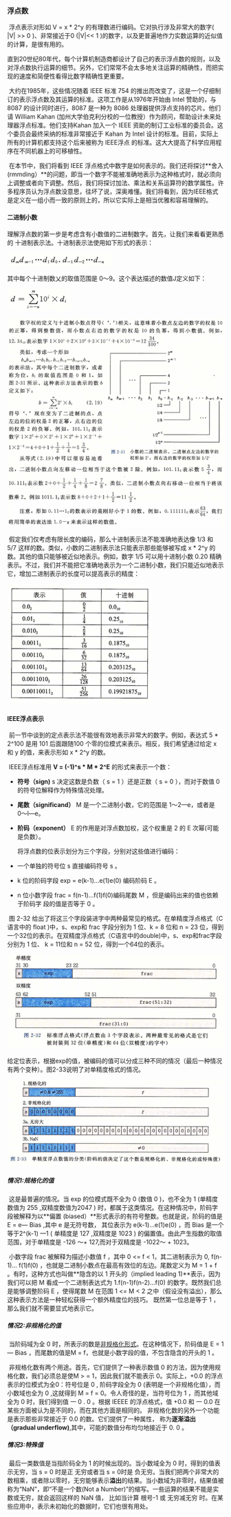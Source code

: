 ### 浮点数

​		浮点表示对形如  V = x * 2^y 的有理数进行编码。它对执行涉及非常大的数字( |V| >> 0 )、非常接近于0 (|V|<< 1 )的数字，以及更普遍地作力实数运算的近似值的计算，是很有用的。

​		直到20世纪80年代，每个计算机制造商都设计了自己的表示浮点数的规则，以及对浮点数执行运算的细节。另外，它们常常不会太多地关注运算的精确性，而把实现的速度和简便性看得比数字精确性更重要。

​		大约在1985年，这些情况随着 IEEE 标准 754 的推出而改变了，这是一个仔细制订的表示浮点数及其运算的标准。这项工作是从1976年开始由 Intel 赞助的，与 8087 的设计同时进行，8087 是一种为 8086 处理器提供浮点支持的芯片。他们请 William Kahan (加州大学伯克利分校的一位教授）作为顾问，帮助设计未来处理器浮点标准。他们支持Kahan 加入一个 IEEE 资助的制订工业标准的委员会。这个委员会最终采纳的标准非常接近于  Kahan 为 Intel 设计的标准。目前，实际上所有的计算机都支持这个后来被称为 IEEE浮点 的标准。这大大提高了科学应用程序在不同机器上的可移植性。

​		在本节中，我们将看到 IEEE 浮点格式中数字是如何表示的。我们还将探讨**舍入 (rmmding）**的问题，即当一个数字不能被准确地表示为这种格式时，就必须向上调整或者向下调整。然后，我们将探讨加法、乘法和关系运算符的数学属性。许多程序员认为浮点数没意思，往坏了说，深奥难懂。我们将看到，因为IEEE格式是定义在一组小而一致的原则上的，所以它实际上是相当优雅和容易理解的。

#### 二进制小数

​		理解浮点数的第一步是考虑含有小数值的二进制数字。首先，让我们来看看更熟悉的 十进制表示法。十进制表示法使用如下形式的表示：

![04公式01](.\markdownimage\04公式1.png)

其中每个十进制数乂的取值范围是 0〜9。这个表达描述的数值J定义如下：

![04公式02](.\markdownimage\04公式2.png)

![04公式3](.\markdownimage\04公式3.png)

​		假定我们仅考虑有限长度的编码，那么十进制表示法不能准确地表达像 1/3 和 5/7 这样的数。类似，小数的二进制表示法只能表示那些能够被写成 x * 2^y 的数。其他的值只能够被近似地表示。例如，数字 1/5 可以用十进制小数 0.20 精确表示。不过，我们并不能把它准确地表示为一个二进制小数，我们只能近似地表示它，增加二进制表示的长度可以提高表示的精度：

![04十进制转换表](.\markdownimage\04十进制转换表.png)

#### IEEE浮点表示

​		前一节中谈到的定点表示法不能很有效地表示非常大的数字。例如，表达式 5 * 2^100 是用 101 后面跟随100 个零的位模式来表示。相反，我们希望通过给定 x 和 y 的值，来表示形如 x * 2^y 的数。

​		IEEE浮点标准用 **V = (-1)^s * M * 2^E** 的形式来表示一个数：

- **符号（sign)**    s 决定这数是负数（ s = 1 ）还是正数（ s = 0 ），而对于数值 0 的符号位解释作为特殊情况处理。

- **尾数（significand）** M 是一个二进制小数，它的范围是 1〜2—e，或者是 0〜l—e。 

- **阶码（exponent）**    E 的作用是对浮点数加权，这个权重是 2 的 E 次幂(可能是负数）。

  将浮点数的位表示划分为三个字段，分别对这些值进行编码：

- 一个单独的符号位 s 直接编码符号 s 。

- k 位的阶码字段 exp = e(k-1)...e(1)e(0) 编码阶码 E 。

- n 位小数字段 frac = f(n-1)...f(1)f(0)编码尾数 M ，但是编码出来的值也依赖于阶码字 段的值是否等于 0 。

​		图 2-32 给出了将这三个字段装进字中两种最常见的格式。在单精度浮点格式（C语言中的 float )中，s、exp和 frac 字段分别为 1 位、k = 8 位和 n = 23 位，得到一个32位的表示。在双精度浮点格式（C语言中的double)中，s、exp和frac字段分别为 1 位、 k = 11位和 n = 52 位，得到一个64位的表示。

![04标准浮点格式](.\markdownimage\04标准浮点格式.png)

​		给定位表示，根据exp的值，被编码的值可以分成三种不同的情况（最后一种情况有两个变种）。图2-33说明了对单精度格式的情况。

![04单精度浮点数值的分类](.\markdownimage\04单精度浮点数值的分类.png)

##### 情况1:规格化的值

​		这是最普遍的情况。当 exp 的位模式既不全为 0 (数值 0 )，也不全为 1 (单精度数值为 255 ,双精度数值为2047 ) 时，都属于这类情况。在这种情况中，阶码字段被解释为以**偏置 (biased）**形式表示的有符号整数。也就是说，阶码的值是	E = e— Bias ,其中 e 是无符号数， 其位表示为 e(k-1)...e(1)e(0) ，而 Bias 是一个等于2^(k-1) —1 ( 单精度是 127 ,双精度是 1023 ) 的偏置值。由此产生指数的取值范围，对于单精度是 -126 〜+ 127,而对于双精度是  -1022〜 + 1023。

​		小数字段 frac 被解释为描述小数值 f ，其中 0 <= f < 1，其二进制表示为 0, f(n-1)… f(1)f(0) ，也就是二进制小数点在最高有效位的左边。尾数定义为 M = 1 + f 。有时，这种方式也叫做**隐含的以 1 开头的（implied leading 1)**表示，因为我们可以把 M 看成一个二进制表达式为 1.f(n-1)f(n-2)...f(0) 的数字。既然我们总是能够调整阶码 E ，使得尾数 M 在范围 1 <= M < 2 之中（假设没有溢出），那么这种表示方法是一种轻松获得一个额外精度位的技巧。 既然第一位总是等于 1 ，那么我们就不需要显式地表示它。

##### 情况2:非规格化的值

​		当阶码域为全 0 时，所表示的数是<u>非规格化形式</u>。在这种情况下，阶码值是 E = 1— Bias ，而尾数的值是M = f，也就是小数字段的值，不包含隐含的开头的 1 。

​		非规格化数有两个用途。首先，它们提供了一种表示数值 0 的方法，因为使用规格化数，我们必须总是使M > = 1，因此我们就不能表示 0。实际上，+0.0 的浮点表示的位模式为全0：符号位是 0 , 阶码字段全为 0 (表明是一个非规格化值），而小数域也全为 0 ,这就得到 M = f = 0。令人奇怪的是，当符号位为 1 ，而其他域全为 0 时，我们得到值 一 0 . 0 。根据 IEEEE 的浮点格式，值 +0.0 和 一 0.0 在某些方面被认为是不同的，而在其他方面是相同的。
​		非规格化数的另外一个功能是表示那些非常接近于 0.0 的数。它们提供了一种属性， 称为**逐渐溢出（gradual underflow)**,其中，可能的数值分布均匀地接近于 0. 0 。

##### 情况3:特殊值

​		最后一类数值是当指阶码全为 1 的时候出现的。当小数域全为 0 时，得到的值表示无穷，当 s = 0 时是正 无穷或者当 s = 0时是 负无穷。当我们把两个非常大的数相乘，或者除以零时，无穷能够表示**溢出**的结果。当小数域为非零时，结果值被称为“NaN”，即“不是一个数(Not a Number)”的缩写。一些运算的结果不能是实数或无穷，就会返回这样的 NaN 值， 比如当计算 根号-1  或 无穷减无穷 时。在某些应用中，表示未初始化的数据时，它们也很有用处。